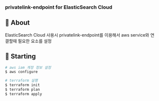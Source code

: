 ### privatelink-endpoint for ElasticSearch Cloud

## :dart: About

ElasticSearch Cloud 사용시 privatelink-endpoint를 이용해서 aws service와 연결할때 필요한 요소를 설정

## :checkered_flag: Starting

```bash
# aws iam 계정 정보 설정
$ aws configure

# terraform 실행
$ terraform init
$ terraform plan
$ terraform apply
```

